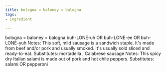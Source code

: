 ```yaml
---
title: bologna = baloney = balogna
tags:
- ingredient

---
```

bologna = baloney = balogna buh-LONE-uh OR buh-LONE-ee OR buh-LONE-yuh Notes: This soft, mild sausage is a sandwich staple. It's made from beef and/or pork and usually smoked. It's usually sold sliced and ready-to-eat. Substitutes: mortadella , Calabrese sausage Notes: This spicy dry Italian salami is made out of pork and hot chile peppers. Substitutes: salami OR pepperoni
